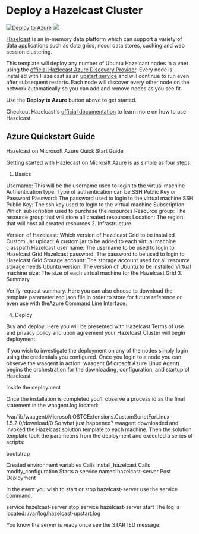 # Deploy a Hazelcast Cluster

[![Deploy to Azure](http://azuredeploy.net/deploybutton.png)](https://portal.azure.com/#create/Microsoft.Template/uri/https%3A%2F%2Fraw.githubusercontent.com%2FAzure%2Fazure-quickstart-templates%2Fmaster%2Fhazelcast-vm-cluster%2Fazuredeploy.json)
<a href="http://armviz.io/#/?load=https%3A%2F%2Fraw.githubusercontent.com%2FAzure%2Fazure-quickstart-templates%2Fmaster%2Fhazelcast-vm-cluster%2Fazuredeploy.json" target="_blank">
    <img src="http://armviz.io/visualizebutton.png"/>
</a>

[Hazelcast](https://hazelcast.com) is an in-memory data platform which can support a variety of data applications such as data grids, nosql data stores, caching and web session clustering.

This template will deploy any number of Ubuntu Hazelcast nodes in a vnet using the [official Hazlecast Azure Discovery Provider](https://github.com/hazelcast/hazelcast-azure). Every node is installed with Hazelcast as an [upstart service](http://upstart.ubuntu.com/) and will continue to run even after subsequent restarts. Each node will discover every other node on the network automatically so you can add and remove nodes as you see fit.

Use the **Deploy to Azure** button above to get started.

Checkout Hazelcast's [official documentation](http://hazelcast.org/documentation/) to learn more on how to use Hazelcast.

## Azure Quickstart Guide
Hazelcast on Microsoft Azure Quick Start Guide

Getting started with Hazlecast on Microsift Azure is as simple as four steps:

1. Basics



Username:	This will be the username used to login to the virtual machine
Authentication type:	Type of authentication can be SSH Public Key or Password
Password:	The password used to login to the virtual machine
SSH Public Key:	The ssh key used to login to the virtual machine
Subscription:	Which subscription used to purchase the resources
Resource group:	The resource group that will store all created resources
Location:	The region that will host all created resources
2. Infrastructure



Version of Hazelcast:	Which version of Hazelcast Grid to be installed
Custom Jar upload:	A custom jar to be added to each virtual machine classpath
Hazelcast user name:	The username to be used to login to Hazelcast Grid
Hazelcast password:	The password to be used to login to Hazelcast Grid
Storage account:	The storage account used for all resource storage needs
Ubuntu version:	The version of Ubuntu to be installed
Virtual machine size:	The size of each virtual machine for the Hazelcast Grid
3. Summary



Verify request summary. Here you can also choose to download the template parameterized json file in order to store for future reference or even use with theAzure Command Line Interface:

4. Deploy



Buy and deploy. Here you will be presented with Hazelcast Terms of use and privacy policy and upon agreement your Hazelcast Cluster will begin deployment:

If you wish to investigate the deployment on any of the nodes simply login using the credentials you configured. Once you login to a node you can observe the waagent in action. waagent (Microsoft Azure Linux Agent) begins the orchestration for the downloading, configuration, and startup of Hazelcast.

Inside the deployment

Once the installation is completed you’ll observe a process id as the final statement in the waagent.log located:

/var/lib/waagent/Microsoft.OSTCExtensions.CustomScriptForLinux-1.5.2.0/download/0
So what just happened? waagent downloaded and invoked the Hazelcast solution template to each machine. Then the solution template took the parameters from the deployment and executed a series of scripts:

bootstrap

Created environment variables
Calls install_hazelcast
Calls modify_configuration
Starts a service named hazelcast-server
Post Deployment

In the event you wish to start or stop hazelcast-server use the service command:

service hazelcast-server stop
service hazelcast-server start
The log is located: /var/log/hazelcast-upstart.log

You know the server is ready once see the STARTED message:



